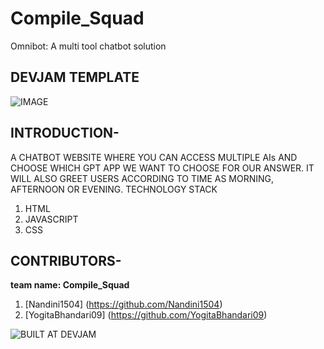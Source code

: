 # Compile_Squad
Omnibot: A multi tool chatbot solution
## DEVJAM TEMPLATE
![IMAGE](https://github.com/user-attachments/assets/b2ec12b1-b13a-41cd-b721-12d02222e78a)




## INTRODUCTION-
A CHATBOT WEBSITE WHERE YOU CAN ACCESS MULTIPLE AIs AND CHOOSE WHICH GPT APP WE WANT TO CHOOSE FOR OUR ANSWER. IT WILL ALSO GREET USERS ACCORDING TO TIME AS MORNING, AFTERNOON OR EVENING.
TECHNOLOGY STACK


1. HTML
2. JAVASCRIPT
3. CSS

   
## CONTRIBUTORS-
**team name: Compile_Squad**
1. [Nandini1504] (https://github.com/Nandini1504)
2. [YogitaBhandari09] (https://github.com/YogitaBhandari09)

![BUILT AT DEVJAM](https://github.com/user-attachments/assets/196980a5-ebd7-4b46-b231-95b77be205df)

   
   


